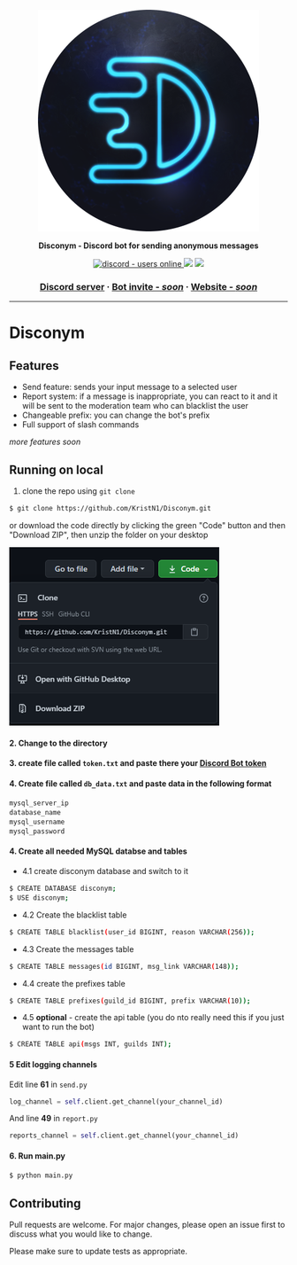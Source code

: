 <p align="center">
  <img width="400" height="400" src="https://github.com/KristN1/Disconym/blob/main/imgs/logo-circle.png?raw=true" alt="Disconym Logo Circle" />
</p>

<p align="center">
  <strong>Disconym - Discord bot for sending anonymous messages</strong>
</p>

<p align="center">
  <a href="https://discord.gg/123456">
    <img src="https://img.shields.io/website-up-down-green-red/http/cv.lbesson.qc.to.svg" alt="discord - users online" />
  </a>
  <img src="https://img.shields.io/badge/Made%20with-Python-1f425f.svg">
  <img src="https://img.shields.io/discord/849290134809608212.svg?color=7289da&label=Discord%20server&logo=discord&style=flat-square)](https://discord.gg/6YYF68zzPK)">
</p>

<h3 align="center">
  <a href="https://discord.gg/6YYF68zzPK">Discord server</a>
  <span> · </span>
  <a href="https://discord.gg/123456">Bot invite - <i>soon</i></a>
  <span> · </span>
  <a href="https://kristn.tech">Website - <i>soon</i></a>
</h3>

---

# Disconym

## Features

- Send feature: sends your input message to a selected user
- Report system: if a message is inappropriate, you can react to it and it will be sent to the moderation team who can blacklist the user
- Changeable prefix: you can change the bot's prefix
- Full support of slash commands

*more features soon*

## Running on local

1. clone the repo using `git clone`
```bash
$ git clone https://github.com/KristN1/Disconym.git
```
or download the code directly by clicking the green "Code" button and then "Download ZIP", then unzip the folder on your desktop

![How to download zip](https://github.com/KristN1/Disconym/blob/main/imgs/how-to-download.PNG?raw=true)



#### 2. Change to the directory
#### 3. create file called `token.txt` and paste there your [Discord Bot token](http://discord.com/developers)
#### 4. Create file called `db_data.txt` and paste data in the following format
```bash
mysql_server_ip
database_name
mysql_username
mysql_password
```

#### 4. Create all needed MySQL databse and tables

 - 4.1 create disconym database and switch to it
```bash
$ CREATE DATABASE disconym;
$ USE disconym;
```

 - 4.2 Create the blacklist table
```bash
$ CREATE TABLE blacklist(user_id BIGINT, reason VARCHAR(256));
```
 - 4.3 Create the messages table
```bash
$ CREATE TABLE messages(id BIGINT, msg_link VARCHAR(148));
```
 - 4.4 create the prefixes table
```bash
$ CREATE TABLE prefixes(guild_id BIGINT, prefix VARCHAR(10));
```
 - 4.5 **optional** - create the api table (you do nto really need this if you just want to run the bot)
```bash
$ CREATE TABLE api(msgs INT, guilds INT);
```

#### 5 Edit logging channels
Edit line **61** in `send.py`
```py
log_channel = self.client.get_channel(your_channel_id)
```

And line **49** in `report.py`

```py
reports_channel = self.client.get_channel(your_channel_id)
```

#### 6. Run main.py
```bash
$ python main.py
```

## Contributing
Pull requests are welcome. For major changes, please open an issue first to discuss what you would like to change.

Please make sure to update tests as appropriate.